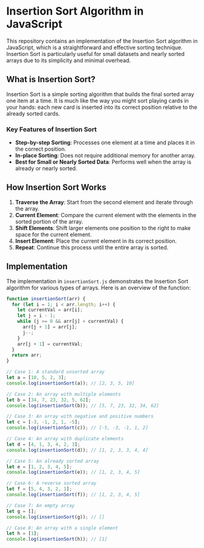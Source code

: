 # Insertion Sort Algorithm in JavaScript

This repository contains an implementation of the Insertion Sort algorithm in JavaScript, which is a straightforward and effective sorting technique. Insertion Sort is particularly useful for small datasets and nearly sorted arrays due to its simplicity and minimal overhead.

## What is Insertion Sort?

Insertion Sort is a simple sorting algorithm that builds the final sorted array one item at a time. It is much like the way you might sort playing cards in your hands: each new card is inserted into its correct position relative to the already sorted cards.

### Key Features of Insertion Sort

- **Step-by-step Sorting**: Processes one element at a time and places it in the correct position.
- **In-place Sorting**: Does not require additional memory for another array.
- **Best for Small or Nearly Sorted Data**: Performs well when the array is already or nearly sorted.

## How Insertion Sort Works

1. **Traverse the Array**: Start from the second element and iterate through the array.
2. **Current Element**: Compare the current element with the elements in the sorted portion of the array.
3. **Shift Elements**: Shift larger elements one position to the right to make space for the current element.
4. **Insert Element**: Place the current element in its correct position.
5. **Repeat**: Continue this process until the entire array is sorted.

## Implementation

The implementation in `insertionSort.js` demonstrates the Insertion Sort algorithm for various types of arrays. Here is an overview of the function:

```javascript
function insertionSort(arr) {
  for (let i = 1; i < arr.length; i++) {
    let currentVal = arr[i];
    let j = i - 1;
    while (j >= 0 && arr[j] > currentVal) {
      arr[j + 1] = arr[j];
      j--;
    }
    arr[j + 1] = currentVal;
  }
  return arr;
}

// Case 1: A standard unsorted array
let a = [10, 5, 2, 3];
console.log(insertionSort(a)); // [2, 3, 5, 10]

// Case 2: An array with multiple elements
let b = [34, 7, 23, 32, 5, 62];
console.log(insertionSort(b)); // [5, 7, 23, 32, 34, 62]

// Case 3: An array with negative and positive numbers
let c = [-3, -1, 2, 1, -5];
console.log(insertionSort(c)); // [-5, -3, -1, 1, 2]

// Case 4: An array with duplicate elements
let d = [4, 1, 3, 4, 2, 3];
console.log(insertionSort(d)); // [1, 2, 3, 3, 4, 4]

// Case 5: An already sorted array
let e = [1, 2, 3, 4, 5];
console.log(insertionSort(e)); // [1, 2, 3, 4, 5]

// Case 6: A reverse sorted array
let f = [5, 4, 3, 2, 1];
console.log(insertionSort(f)); // [1, 2, 3, 4, 5]

// Case 7: An empty array
let g = [];
console.log(insertionSort(g)); // []

// Case 8: An array with a single element
let h = [1];
console.log(insertionSort(h)); // [1]
```
